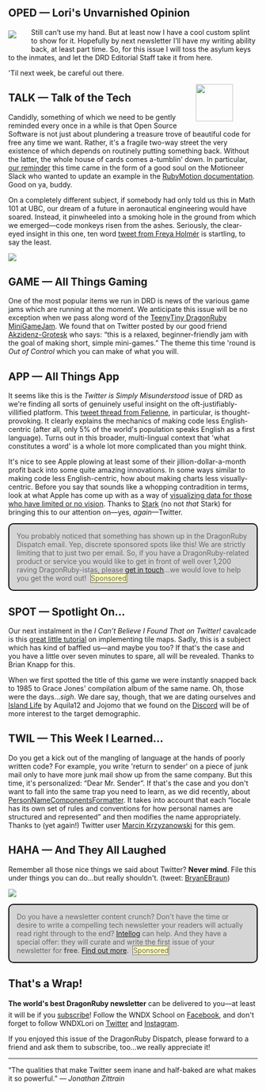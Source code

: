<div style="display:none;font-size:0;line-height:0;max-height:0;mso-hide:all">DRD093: The 'Twitter is Misunderstood' issue.</div>

## OPED &#8212; Lori's Unvarnished Opinion

<img src="https://dragonrubydispatch.com/assets/images/loris-cast-608x1080.gif" style="float: left; padding-right: 30px; padding-top: 5px; padding-bottom: 30px;">

Still can’t use my hand. But at least now I have a cool custom splint to show for it. Hopefully by next newsletter I’ll have my writing ability back, at least part time. So, for this issue I will toss the asylum keys to the inmates, and let the DRD Editorial Staff take it from here.

'Til next week, be careful out there.

<img src="https://dragonrubydispatch.com/assets/images/x-signature.png" style="height: 75px; padding-right: 50px; float: right;" >

<div style="height: 75px"/>

## TALK &#8212; Talk of the Tech

Candidly, something of which we need to be gently reminded every once in a while is that Open Source Software is not just about plundering a treasure trove of beautiful code for free any time we want. Rather, it's a fragile two-way street the very existence of which depends on routinely putting something back. Without the latter, the whole house of cards comes a-tumblin' down.  In particular, [our reminder](https://motioneers.slack.com/archives/C88QNEQSW/p1631461925000800) this time came in the form of a good soul on the Motioneer Slack who wanted to update an example in the [RubyMotion documentation](https://github.com/amirrajan/rubymotion-applied). Good on ya, buddy. 

On a completely different subject, if somebody had only told us this in Math 101 at UBC, our dream of a future in aeronautical engineering would have soared. Instead, it pinwheeled into a smoking hole in the ground from which we emerged&mdash;code monkeys risen from the ashes. Seriously, the clear-eyed insight in this one, ten word [tweet from Freya Holmér](https://twitter.com/FreyaHolmer/status/1436696408506212353) is startling, to say the least.

![](https://dragonrubydispatch.com/assets/images/scary-math-symbols-590x537.png)

## GAME &#8212; All Things Gaming

One of the most popular items we run in DRD is news of the various game jams which are running at the moment. We anticipate this issue will be no exception when we pass along word of the [TeenyTiny DragonRuby MiniGameJam](https://twitter.com/Groteskly/status/1434542316405002242). We found that on Twitter posted by our good friend [Akzidenz-Grotesk](https://twitter.com/Groteskly) who says: &ldquo;this is a relaxed, beginner-friendly jam with the goal of making short, simple mini-games.&rdquo; The theme this time 'round is <em>Out of Control</em> which you can make of what you will.

## APP &#8212; All Things App

It seems like this is the <em>Twitter is Simply Misunderstood</em> issue of DRD as we're finding all sorts of genuinely useful insight on the oft-justifiably-villified platform. This [tweet thread from Felienne](https://twitter.com/Felienne/status/1435864809963130883), in particular, is thought-provoking. It clearly explains the mechanics of making code less English-centric (after all, only 5% of the world's population speaks English as a first language). Turns out in this broader, multi-lingual context that 'what constitutes a word' is a whole lot more complicated than you might think.

It's nice to see Apple plowing at least some of their jillion-dollar-a-month profit back into some quite amazing innovations. In some ways similar to making code less English-centric, how about making charts less visually-centric. Before you say that sounds like a whopping contradition in terms, look at what Apple has come up with as a way of [visualizing data for those who have limited or no vision](https://developer.apple.com/videos/play/wwdc2021/10122/). Thanks to [Stark](https://twitter.com/getstarkco/status/1419587180150857728) (no not <em>that</em> Stark) for bringing this to our attention on&mdash;yes, <em>again</em>&mdash;Twitter.

<div style="background: #D6D5D5; padding: 15px; border-style: solid; border-width: 2px; border-color: black; margin-bottom: 15px; border-radius: 10px;" ><span style="color: #666666;">You probably noticed that something has shown up in the DragonRuby Dispatch email. Yep, discrete sponsored spots like this! We are strictly limiting that to just two per email. So, if you have a DragonRuby-related product or service you would like to get in front of well over 1,200 raving DragonRuby-istas, please <a href="mailto:lori@wndx.com">get in touch</a>...we would love to help you get the word out!&nbsp;&nbsp;<span style="background-color: #FFFFBB; border-style: solid; border-width: 1px; border-color: #666666">Sponsored</span></span></div>

## SPOT &#8212; Spotlight On...

Our next instalment in the <em>I Can’t Believe I Found That on Twitter!</em> cavalcade is this  [great little tutorial](https://twitter.com/_brianknapp/status/1435961655830188037) on implementing tile maps. Sadly, this is a subject which has kind of baffled us&mdash;and maybe you too? If that's the case and you have a little over seven minutes to spare, all will be revealed. Thanks to Brian Knapp for this.

When we first spotted the title of this game we were instantly snapped back to 1985 to Grace Jones' compilation album of the same name. Oh, those were the days...<em>sigh</em>. We dare say, though, that we are dating ourselves and [Island Life](https://aquila12.itch.io/island-life) by Aquila12 and Jojomo that we found on the [Discord](https://discord.com/channels/608064116111966245/674410581326823446/876242130480267274) will be of more interest to the target demographic.

## TWIL &#8212; This Week I Learned...

Do you get a kick out of the mangling of language at the hands of poorly written code? For example, you write 'return to sender' on a piece of junk mail only to have more junk mail show up from the same company. But this time, it's personalized: &ldquo;Dear Mr. Sender&rdquo;. If that's the case and you don't want to fall into the same trap you need to learn, as we did recently, about [PersonNameComponentsFormatter](https://developer.apple.com/documentation/foundation/personnamecomponentsformatter). It takes into account that each &ldquo;locale has its own set of rules and conventions for how personal names are structured and represented&rdquo; and then modifies the name appropriately.  Thanks to (yet again!) Twitter user [Marcin Krzyzanowski](https://twitter.com/krzyzanowskim/status/1435680905130094593) for this gem.

## HAHA &#8212; And They All Laughed

Remember all those nice things we said about Twitter? **Never mind**. File this under things you can do...but really shouldn't. (tweet: [BryanEBraun](https://twitter.com/BryanEBraun/status/1435955497358741506))


![](https://dragonrubydispatch.com/assets/images/checkboxes-590x545.png)

<div style="background: #D6D5D5; padding: 15px; border-style: solid; border-width: 2px; border-color: black; margin-bottom: 15px; border-radius: 10px;" ><span style="color: #666666;">Do you have a newsletter content crunch? Don't have the time or desire to write a compelling tech newsletter your readers will actually read right through to the end? <a href="https://intellog.com/content-crunch.html">Intellog</a> can help. And they have a special offer: they will curate and write the first issue of your newsletter for <b>free</b>. <a href="https://intellog.com/content-crunch.html">Find out more</a>.&nbsp;&nbsp;<span style="background-color: #FFFFBB; border-style: solid; border-width: 1px; border-color: #666666">Sponsored</span></span></div>

## That's a Wrap!

**The world's best DragonRuby newsletter** can be delivered to you&#8212;at least it will be if you [subscribe](https://motivated-experimenter-209.ck.page/bd51551808)! Follow the WNDX School on [Facebook](https://www.facebook.com/wndxschool), and don't forget to follow WNDXLori on [Twitter](https://twitter.com/wndxlori) and [Instagram](https://instagram.com/wndxlori).

If you enjoyed this issue of the DragonRuby Dispatch, please forward to a friend and ask them to subscribe, too...we really appreciate it!

<hr/>

&ldquo;The qualities that make Twitter seem inane and half-baked are what makes it so powerful.&rdquo; &#8212; <em>Jonathan Zittrain</em>




